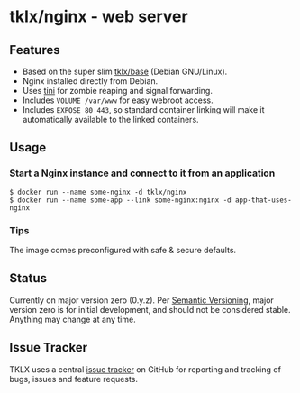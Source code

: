 # tklx/nginx - web server

## Features

- Based on the super slim [tklx/base][base] (Debian GNU/Linux).
- Nginx installed directly from Debian.
- Uses [tini][tini] for zombie reaping and signal forwarding.
- Includes ``VOLUME /var/www`` for easy webroot access.
- Includes ``EXPOSE 80 443``, so standard container linking will make it
  automatically available to the linked containers.

## Usage

### Start a Nginx instance and connect to it from an application

```console
$ docker run --name some-nginx -d tklx/nginx
$ docker run --name some-app --link some-nginx:nginx -d app-that-uses-nginx
```

### Tips

The image comes preconfigured with safe & secure defaults.

## Status

Currently on major version zero (0.y.z). Per [Semantic Versioning][semver],
major version zero is for initial development, and should not be considered
stable. Anything may change at any time.

## Issue Tracker

TKLX uses a central [issue tracker][tracker] on GitHub for reporting and
tracking of bugs, issues and feature requests.

[base]: https://github.com/tklx/base
[tini]: https://github.com/krallin/tini
[semver]: http://semver.org/
[tracker]: https://github.com/tklx/tracker/issues
